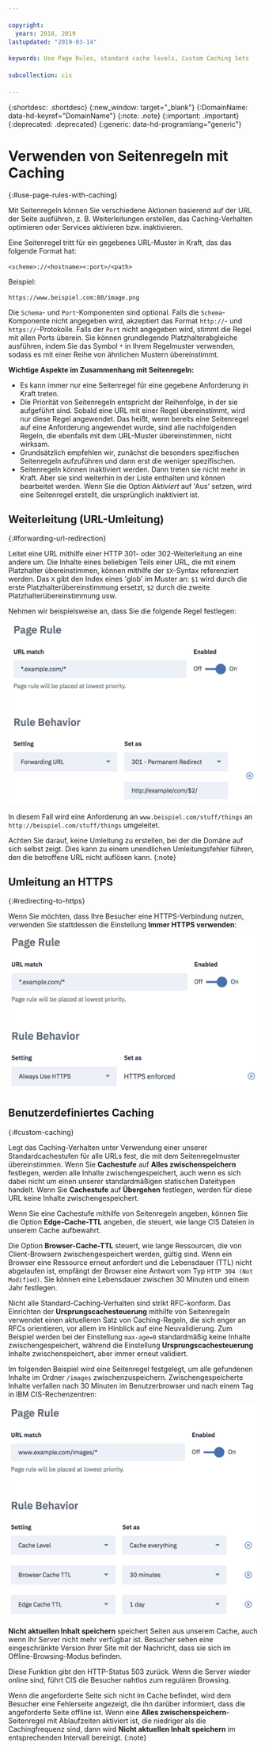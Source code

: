 ```yaml
---

copyright:
  years: 2018, 2019
lastupdated: "2019-03-14"

keywords: Use Page Rules, standard cache levels, Custom Caching Sets

subcollection: cis

---
```


{:shortdesc: .shortdesc}
{:new_window: target="_blank"}
{:DomainName: data-hd-keyref="DomainName"}
{:note: .note}
{:important: .important}
{:deprecated: .deprecated}
{:generic: data-hd-programlang="generic"}

# Verwenden von Seitenregeln mit Caching
{:#use-page-rules-with-caching}

Mit Seitenregeln können Sie verschiedene Aktionen basierend auf der URL der Seite ausführen, z. B. Weiterleitungen erstellen, das Caching-Verhalten optimieren oder Services aktivieren bzw. inaktivieren.

Eine Seitenregel tritt für ein gegebenes URL-Muster in Kraft, das das folgende Format hat:

`<scheme>://<hostname><:port>/<path>`

Beispiel:

`https://www.beispiel.com:80/image.png`

Die `Schema`- und `Port`-Komponenten sind optional. Falls die `Schema`-Komponente nicht angegeben wird, akzeptiert das Format `http://`- und `https://`-Protokolle. Falls der `Port` nicht angegeben wird, stimmt die Regel mit allen Ports überein. Sie können grundlegende Platzhalterabgleiche ausführen, indem Sie das Symbol `*` in Ihrem Regelmuster verwenden, sodass es mit einer Reihe von ähnlichen Mustern übereinstimmt.

**Wichtige Aspekte im Zusammenhang mit Seitenregeln:**

 * Es kann immer nur eine Seitenregel für eine gegebene Anforderung in Kraft treten.
 * Die Priorität von Seitenregeln entspricht der Reihenfolge, in der sie aufgeführt sind. Sobald eine URL mit einer Regel übereinstimmt, wird nur diese Regel angewendet. Das heißt, wenn bereits eine Seitenregel auf eine Anforderung angewendet wurde, sind alle nachfolgenden Regeln, die ebenfalls mit dem URL-Muster übereinstimmen, nicht wirksam. 
 * Grundsätzlich empfehlen wir, zunächst die besonders spezifischen Seitenregeln aufzuführen und dann erst die weniger spezifischen.
 * Seitenregeln können inaktiviert werden. Dann treten sie nicht mehr in Kraft. Aber sie sind weiterhin in der Liste enthalten und können bearbeitet werden. Wenn Sie die Option *Aktiviert* auf 'Aus' setzen, wird eine Seitenregel erstellt, die ursprünglich inaktiviert ist.


## Weiterleitung (URL-Umleitung)
{:#forwarding-url-redirection}

Leitet eine URL mithilfe einer HTTP 301- oder 302-Weiterleitung an eine andere um. Die Inhalte eines beliebigen Teils einer URL, die mit einem Platzhalter übereinstimmen, können mithilfe der `$X`-Syntax referenziert werden. Das `X` gibt den Index eines 'glob' im Muster an: `$1` wird durch die erste Platzhalterübereinstimmung ersetzt, `$2` durch die zweite Platzhalterübereinstimmung usw.

Nehmen wir beispielsweise an, dass Sie die folgende Regel festlegen:

![Abbildung](images/url-redirection-example.png)

In diesem Fall wird eine Anforderung an `www.beispiel.com/stuff/things` an `http://beispiel.com/stuff/things` umgeleitet.

Achten Sie darauf, keine Umleitung zu erstellen, bei der die Domäne auf sich selbst zeigt. Dies kann zu einem unendlichen Umleitungsfehler führen, den die betroffene URL nicht auflösen kann.
{:note}


## Umleitung an HTTPS
{:#redirecting-to-https}

Wenn Sie möchten, dass Ihre Besucher eine HTTPS-Verbindung nutzen, verwenden Sie stattdessen die Einstellung **Immer HTTPS verwenden**:

![Abbildung 2](images/url-matching-patterns.png)


## Benutzerdefiniertes Caching
{:#custom-caching}

Legt das Caching-Verhalten unter Verwendung einer unserer Standardcachestufen für alle URLs fest, die mit dem Seitenregelmuster übereinstimmen. Wenn Sie **Cachestufe** auf **Alles zwischenspeichern** festlegen, werden alle Inhalte zwischengespeichert, auch wenn es sich dabei nicht um einen unserer standardmäßigen statischen Dateitypen handelt. Wenn Sie **Cachestufe** auf **Übergehen** festlegen, werden für diese URL keine Inhalte zwischengespeichert.

Wenn Sie eine Cachestufe mithilfe von Seitenregeln angeben, können Sie die Option **Edge-Cache-TTL** angeben, die steuert, wie lange CIS Dateien in unserem Cache aufbewahrt.

Die Option **Browser-Cache-TTL** steuert, wie lange Ressourcen, die von Client-Browsern zwischengespeichert werden, gültig sind. Wenn ein Browser eine Ressource erneut anfordert und die Lebensdauer (TTL) nicht abgelaufen ist, empfängt der Browser eine Antwort vom Typ `HTTP 304 (Not Modified)`. Sie können eine Lebensdauer zwischen 30 Minuten und einem Jahr festlegen.

Nicht alle Standard-Caching-Verhalten sind strikt RFC-konform. Das Einrichten der **Ursprungscachesteuerung** mithilfe von Seitenregeln verwendet einen aktuelleren Satz von Caching-Regeln, die sich enger an RFCs orientieren, vor allem im Hinblick auf eine Neuvalidierung. Zum Beispiel werden bei der Einstellung `max-age=0` standardmäßig keine Inhalte zwischengespeichert, während die Einstellung **Ursprungscachesteuerung** Inhalte zwischenspeichert, aber immer erneut validiert.

Im folgenden Beispiel wird eine Seitenregel festgelegt, um alle gefundenen Inhalte im Ordner `/images` zwischenzuspeichern. Zwischengespeicherte Inhalte verfallen nach 30 Minuten im Benutzerbrowser und nach einem Tag in IBM CIS-Rechenzentren:

![Abbildung 3](images/url-example.png)

**Nicht aktuellen Inhalt speichern** speichert Seiten aus unserem Cache, auch wenn Ihr Server nicht mehr verfügbar ist. Besucher sehen eine eingeschränkte Version Ihrer Site mit der Nachricht, dass sie sich im Offline-Browsing-Modus befinden.  

Diese Funktion gibt den HTTP-Status 503 zurück. Wenn die Server wieder online sind, führt CIS die Besucher nahtlos zum regulären Browsing. 

Wenn die angeforderte Seite sich nicht im Cache befindet, wird dem Besucher eine Fehlerseite angezeigt, die ihn darüber informiert, dass die angeforderte Seite offline ist.
Wenn eine **Alles zwischenspeichern**-Seitenregel mit Ablaufzeiten aktiviert ist, die niedriger als die Cachingfrequenz sind, dann wird **Nicht aktuellen Inhalt speichern** im entsprechenden Intervall bereinigt.
{:note}

